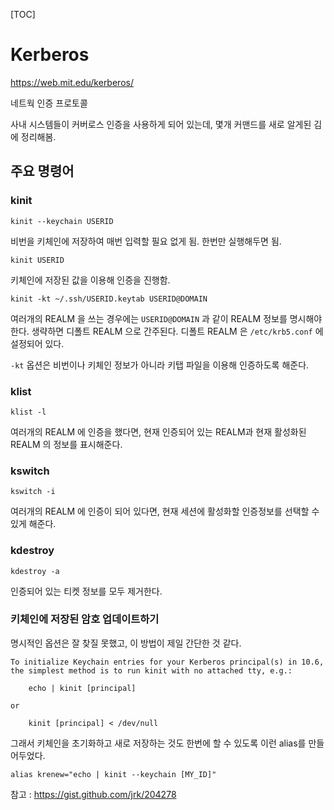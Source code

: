[TOC]

# Kerberos
https://web.mit.edu/kerberos/

네트웍 인증 프로토콜

사내 시스템들이 커버로스 인증을 사용하게 되어 있는데, 몇개 커맨드를 새로 알게된 김에 정리해봄.

## 주요 명령어

### kinit

```
kinit --keychain USERID
```

비번을 키체인에 저장하여 매번 입력할 필요 없게 됨. 한번만 실행해두면 됨.

```
kinit USERID
```

키체인에 저장된 값을 이용해 인증을 진행함.

```
kinit -kt ~/.ssh/USERID.keytab USERID@DOMAIN
```

여러개의 REALM 을 쓰는 경우에는 `USERID@DOMAIN` 과 같이 REALM 정보를 명시해야 한다. 생략하면 디폴트 REALM 으로 간주된다. 디폴트 REALM 은 `/etc/krb5.conf` 에 설정되어 있다.

`-kt` 옵션은 비번이나 키체인 정보가 아니라 키탭 파일을 이용해 인증하도록 해준다.

### klist

```
klist -l
```

여러개의 REALM 에 인증을 했다면, 현재 인증되어 있는 REALM과 현재 활성화된 REALM 의 정보를 표시해준다.


### kswitch

```
kswitch -i
```

여러개의 REALM 에 인증이 되어 있다면, 현재 세션에 활성화할 인증정보를 선택할 수 있게 해준다.

### kdestroy

```
kdestroy -a
```

인증되어 있는 티켓 정보를 모두 제거한다.

### 키체인에 저장된 암호 업데이트하기

명시적인 옵션은 잘 찾질 못했고, 이 방법이 제일 간단한 것 같다.

```
To initialize Keychain entries for your Kerberos principal(s) in 10.6, the simplest method is to run kinit with no attached tty, e.g.:

    echo | kinit [principal]

or

    kinit [principal] < /dev/null
```

그래서 키체인을 초기화하고 새로 저장하는 것도 한번에 할 수 있도록 이런 alias를 만들어두었다.

```
alias krenew="echo | kinit --keychain [MY_ID]"
```




참고 : https://gist.github.com/jrk/204278
